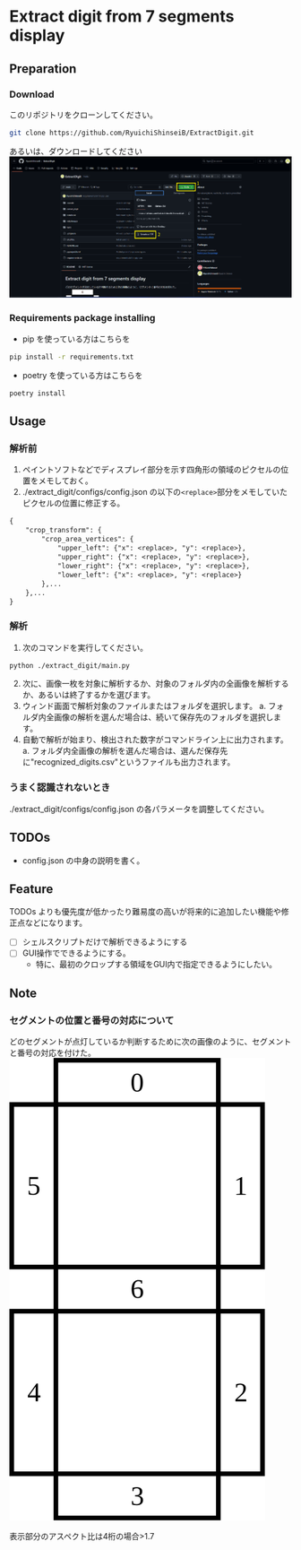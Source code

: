 # Extract digit from 7 segments display
## Preparation
### Download
このリポジトリをクローンしてください。
```bash
git clone https://github.com/RyuichiShinseiB/ExtractDigit.git
```
あるいは、ダウンロードしてください
![How_to_download_repository](./refs/images/How_to_download_repository_zip.png)


### Requirements package installing
- pip を使っている方はこちらを
```sh
pip install -r requirements.txt
```
- poetry を使っている方はこちらを
```sh
poetry install
```

## Usage
### 解析前
1. ペイントソフトなどでディスプレイ部分を示す四角形の領域のピクセルの位置をメモしておく。
2. ./extract_digit/configs/config.json の以下の`<replace>`部分をメモしていたピクセルの位置に修正する。
```json: config.json
{
    "crop_transform": {
        "crop_area_vertices": {
            "upper_left": {"x": <replace>, "y": <replace>},
            "upper_right": {"x": <replace>, "y": <replace>},
            "lower_right": {"x": <replace>, "y": <replace>},
            "lower_left": {"x": <replace>, "y": <replace>}
        },...
    },...
}
```
### 解析
1. 次のコマンドを実行してください。
```sh
python ./extract_digit/main.py
```
2. 次に、画像一枚を対象に解析するか、対象のフォルダ内の全画像を解析するか、あるいは終了するかを選びます。
3. ウィンド画面で解析対象のファイルまたはフォルダを選択します。
    a. フォルダ内全画像の解析を選んだ場合は、続いて保存先のフォルダを選択します。
4. 自動で解析が始まり、検出された数字がコマンドライン上に出力されます。
    a. フォルダ内全画像の解析を選んだ場合は、選んだ保存先に"recognized_digits.csv"というファイルも出力されます。

### うまく認識されないとき
./extract_digit/configs/config.json の各パラメータを調整してください。

## TODOs
- config.json の中身の説明を書く。

## Feature
TODOs よりも優先度が低かったり難易度の高いが将来的に追加したい機能や修正点などになります。
- [ ] シェルスクリプトだけで解析できるようにする
- [ ] GUI操作でできるようにする。
    - 特に、最初のクロップする領域をGUI内で指定できるようにしたい。


## Note
### セグメントの位置と番号の対応について
どのセグメントが点灯しているか判断するために次の画像のように、セグメントと番号の対応を付けた。
![各セグメントと番号の対応関係](./refs/images/7segments_display.svg)

表示部分のアスペクト比は4桁の場合>1.7
